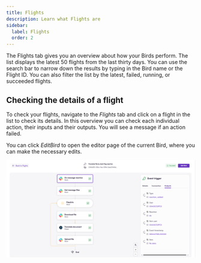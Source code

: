 ```yaml
---
title: Flights
description: Learn what Flights are
sidebar:
  label: Flights
  order: 2
---
```


The Flights tab gives you an overview about how your Birds perform. The list displays the latest 50 flights from the last thirty days. You can use the search bar to narrow down the results by typing in the Bird name or the Flight ID. You can also filter the list by the latest, failed, running, or succeeded flights.

## Checking the details of a flight

To check your flights, navigate to the _Flights_ tab and click on a flight in the list to check its details. In this overview you can check each individual action, their inputs and their outputs. You will see a message if an action failed.

You can click _EditBird_ to open the editor page of the current Bird, where you can make the necessary edits.

![connection](../../../assets/docs/flight-details.png)
